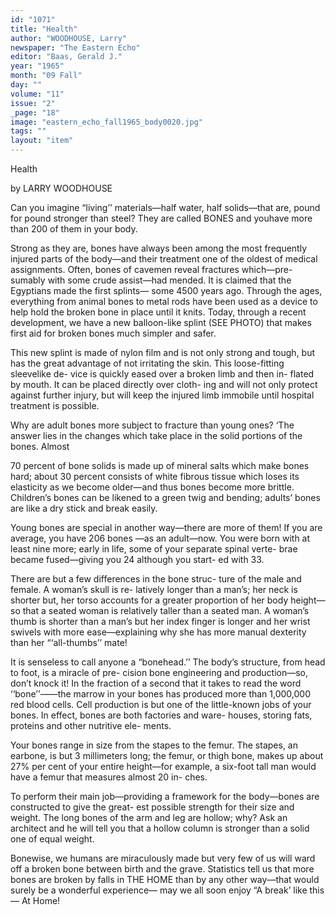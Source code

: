 ```yaml
---
id: "1071"
title: "Health"
author: "WOODHOUSE, Larry"
newspaper: "The Eastern Echo"
editor: "Baas, Gerald J."
year: "1965"
month: "09 Fall"
day: ""
volume: "11"
issue: "2"
_page: "18"
image: "eastern_echo_fall1965_body0020.jpg"
tags: ""
layout: "item"
---
```

Health

by LARRY WOODHOUSE

Can you imagine “living’’ materials—half water,
half solids—that are, pound for pound stronger than
steel? They are called BONES and youhave more than
200 of them in your body.

Strong as they are, bones have always been among
the most frequently injured parts of the body—and their
treatment one of the oldest of medical assignments.
Often, bones of cavemen reveal fractures which—pre-
sumably with some crude assist—had mended. It is
claimed that the Egyptians made the first splints—
some 4500 years ago. Through the ages, everything
from animal bones to metal rods have been used as a
device to help hold the broken bone in place until it
knits. Today, through a recent development, we have
a new balloon-like splint (SEE PHOTO) that makes
first aid for broken bones much simpler and safer.

This new splint is made of nylon film and is not only
strong and tough, but has the great advantage of not
irritating the skin. This loose-fitting sleevelike de-
vice is quickly eased over a broken limb and then in-
flated by mouth. It can be placed directly over cloth-
ing and will not only protect against further injury, but
will keep the injured limb immobile until hospital
treatment is possible.

Why are adult bones more subject to fracture than
young ones? ‘The answer lies in the changes which
take place in the solid portions of the bones. Almost

70 percent of bone solids is made up of mineral salts
which make bones hard; about 30 percent consists of
white fibrous tissue which loses its elasticity as we
become older—and thus bones become more brittle.
Children’s bones can be likened to a green twig and
bending; adults’ bones are like a dry stick and break
easily.

Young bones are special in another way—there are
more of them! If you are average, you have 206 bones
—as an adult—now. You were born with at least nine
more; early in life, some of your separate spinal verte-
brae became fused—giving you 24 although you start-
ed with 33.

There are but a few differences in the bone struc-
ture of the male and female. A woman’s skull is re-
latively longer than a man’s; her neck is shorter but,
her torso accounts for a greater proportion of her body
height—so that a seated woman is relatively taller
than a seated man. A woman’s thumb is shorter than
a man’s but her index finger is longer and her wrist
swivels with more ease—explaining why she has more
manual dexterity than her “‘all-thumbs’’ mate!

It is senseless to call anyone a “bonehead.’’ The
body’s structure, from head to foot, is a miracle of pre-
cision bone engineering and production—so, don’t
knock it! In the fraction of a second that it takes to
read the word ‘‘bone’’——the marrow in your bones has
produced more than 1,000,000 red blood cells. Cell
production is but one of the little-known jobs of your
bones. In effect, bones are both factories and ware-
houses, storing fats, proteins and other nutritive ele-
ments.

Your bones range in size from the stapes to the
femur. The stapes, an earbone, is but 3 millimeters
long; the femur, or thigh bone, makes up about 27% per
cent of your entire height—for example, a six-foot tall
man would have a femur that measures almost 20 in-
ches.

To perform their main job—providing a framework
for the body—bones are constructed to give the great-
est possible strength for their size and weight. The
long bones of the arm and leg are hollow; why? Ask
an architect and he will tell you that a hollow column
is stronger than a solid one of equal weight.

Bonewise, we humans are miraculously made but
very few of us will ward off a broken bone between
birth and the grave. Statistics tell us that more bones
are broken by falls in THE HOME than by any other
way—that would surely be a wonderful experience—
may we all soon enjoy “A break’ like this— At Home!
